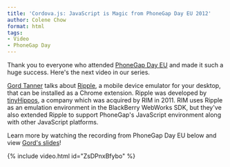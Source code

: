 ```yaml
---
title: 'Cordova.js: JavaScript is Magic from PhoneGap Day EU 2012'
author: Colene Chow
format: html
tags:
- Video
- PhoneGap Day
---
```


Thank you to everyone who attended [PhoneGap Day EU](http://pgday.phonegap.com/eu2012/) and made it such a huge success. Here's the next video in our series.

[Gord Tanner](http://twitter.com/gordtanner) talks about [Ripple](http://ripple.tinyhippos.com/), a mobile device emulator for your desktop, that can be installed as a Chrome extension. Ripple was developed by [tinyHippos](http://tinyhippos.com/), a company which was acquired by RIM in 2011\. RIM uses Ripple as an emulation environment in the BlackBerry WebWorks SDK, but they've also extended Ripple to support PhoneGap's JavaScript environment along with other JavaScript platforms.

Learn more by watching the recording from PhoneGap Day EU below and view [Gord's slides](http://gtanner.github.com/cordova.js.slides/#/)!

{% include video.html id="ZsDPnxBfybo" %}
